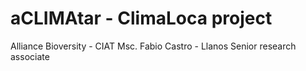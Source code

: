 # aCLIMAtar - ClimaLoca project

Alliance Bioversity - CIAT 
Msc. Fabio Castro - Llanos
Senior research associate 

